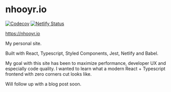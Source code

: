 # nhooyr.io

[![Codecov](https://img.shields.io/codecov/c/github/nhooyr/site.svg?color=brightgreen)](https://codecov.io/gh/nhooyr/site)
[![Netlify Status](https://img.shields.io/endpoint.svg?url=https%3A%2F%2Fdeveloper.oswaldlabs.com%2Fnetlify-status%2Fe5c47998-ce56-4d45-97c2-32623bdeb9d7)](https://app.netlify.com/sites/nhooyr/deploys)

https://nhooyr.io

My personal site.

Built with React, Typescript, Styled Components, Jest, Netlify and Babel.

My goal with this site has been to maximize performance, developer UX and
especially code quality. I wanted to learn what a modern React + Typescript
frontend with zero corners cut looks like.

Will follow up with a blog post soon.

